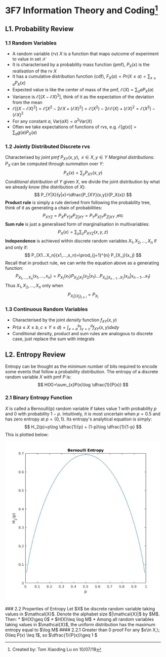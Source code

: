 # 3F7 Information Theory and Coding[^1]
[^1]:Created by: Tom Xiaoding  Lu on 10/07/18
## L1. Probability Review
### 1.1 Random Variables
* A random variable (rv) $X$ is a function that maps outcome of experiment to value in set $\mathcal{X}$
* It is characterised by a probability mass function (pmf), $P_X(x)$ is the *realisation* of the rv $X$
* It has a cumulative distribution function (cdf), $F_X(a)=Pr(X\leq a)=\sum_{x\leq a}P_X(x)$
* Expected value is like the center of mass of the pmf, $\mathcal{E}(X)=\sum_a aP_X(a)$
* Variance is $\mathcal{E}[(X-\mathcal{E}X)^2]$, think of it as the expectation of the deviation from the mean
* $\mathcal{E}[(X-\mathcal{E}X)^2] = \mathcal{E}[X^2-2\mathcal{E}X+(\mathcal{E}X)^2]=\mathcal{E}(X^2)-2\mathcal{E}\mathcal{E}(X)+(\mathcal{E}X)^2=\mathcal{E}(X^2)-(\mathcal{E}X)^2$
* For any constant $a$, $\textrm{Var}(aX)=a^2\textrm{Var}(X)$
* Often we take expectations of functions of rvs, e.g. $\mathcal{E}[g(x)]=\sum_ag(a)P_X(a)$
### 1.2 Jointly Distributed Discrete rvs
Characterised by *joint pmf* $P_{XY}(x,y),\;\;x\in X,y\in Y$
*Marginal distributions:* $P_X$ can be computed through summation over $Y$:
$$
P_X(x)=\sum_y P_{XY}(x,y)
$$
*Conditional distribution* of $Y$ given $X$, we divide the joint distribution by what we already know (the distribution of $X$):
$$
P_{Y|X}(y|x)=\dfrac{P_{XY}(x,y)}{P_X(x)}
$$
**Product rule** is simply a rule derived from following the probability tree, think of it as generating a chain of probabilities:
$$
P_{XYZ}=P_X P_{Y|X} P_{Z|XY}=P_Y P_{X|Y} P_{Z|XY}\; \textrm{,etc}
$$
**Sum rule** is just a generalised form of marginalisation in multivariables:
$$
P_X(x)=\sum_y \sum_z P_{XYZ}(x,y,z)
$$
**Independence** is achieved within discrete random variables $X_1,X_2,...,X_n$ if and only if:
$$
P_{X1...X_n}(x1,...,x_n)=\prod_{j=1}^{n} P_{X_j}(x_j)
$$
Recall that in product rule, we can write the equation above as a generating function:
$$
P_{X_1,...,X_n}(x_1,...,x_n)=P_{X_1}(x_1)P_{X_2|X_1}(x_2|x_1)...P_{X_n|X_{n-1}...X_1}(x_n|x_{n-1}...x_1)
$$
Thus $X_1,X_2,...,X_n$ only when
$$
P_{X_i|\{X_j\}_{j\neq i}}= P_{X_i}
$$
### 1.3 Continuous Random Variables
* Characterised by the joint *density* function $f_{XY}(x,y)$
* $Pr(a\leq X \leq b, c\leq Y \leq d)=\int_{x=a}^{b}\int_{y=c}^{d}f_{XY}(x,y)dxdy$
* Conditional density, product and sum rules are analogous to discrete case, just replace the sum with integrals
## L2. Entropy Review
Entropy can be thought as the minimum number of bits required to encode some events that follow a probability distribution. The entropy of a discrete random variable $X$ with pmf $P$ is:
$$
H(X)=\sum_{x}P(x)\log \dfrac{1}{P(x)}
$$
### 2.1 Binary Entropy Function
$X$ is called a Bernoulli(p) random variable if takes value 1 with probability $p$ and $0$ with probability $1-p$. Intuitively, it is most uncertain when $p=0.5$ and has zero entropy at $p=\{0,1\}$. Its entropy's analytical equation is simply:
$$
H_2(p)=p\log \dfrac{1}{p} + (1-p)\log \dfrac{1}{1-p}
$$
This is plotted below:
<center>

![bernouli](/assets/bernouli.jpg)
</center>
### 2.2 Properties of Entropy
Let $X$ be discrete random variable taking values in $\mathcal{X}$. Denote the alphabet size $|\mathcal{X}|$ by $M$. Then:
* $H(X)\geq 0$
* $H(X)\leq \log M$
* Among all random variables taking values in $\mathcal{X}$, the uniform distribution has the maximum entropy equal to $\log M$
#### 2.2.1 Greater than 0 proof
For any $x\in X,\; 0\leq P(x) \leq 1$, so $\dfrac{1}{P(x)}\geq 1
$
